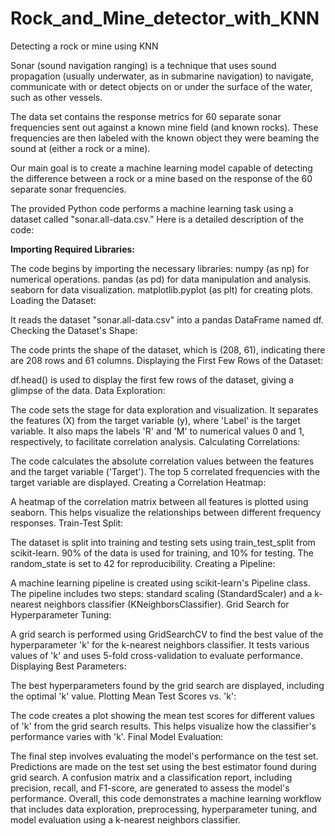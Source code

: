 # Rock_and_Mine_detector_with_KNN
Detecting a rock or mine using KNN

Sonar (sound navigation ranging) is a technique that uses sound propagation (usually underwater, as in submarine navigation) to navigate, communicate with or detect objects on or under the surface of the water, such as other vessels.

The data set contains the response metrics for 60 separate sonar frequencies sent out against a known mine field (and known rocks). These frequencies are then labeled with the known object they were beaming the sound at (either a rock or a mine).

Our main goal is to create a machine learning model capable of detecting the difference between a rock or a mine based on the response of the 60 separate sonar frequencies.

The provided Python code performs a machine learning task using a dataset called "sonar.all-data.csv." Here is a detailed description of the code:

**Importing Required Libraries:**

The code begins by importing the necessary libraries:
numpy (as np) for numerical operations.
pandas (as pd) for data manipulation and analysis.
seaborn for data visualization.
matplotlib.pyplot (as plt) for creating plots.
Loading the Dataset:

It reads the dataset "sonar.all-data.csv" into a pandas DataFrame named df.
Checking the Dataset's Shape:

The code prints the shape of the dataset, which is (208, 61), indicating there are 208 rows and 61 columns.
Displaying the First Few Rows of the Dataset:

df.head() is used to display the first few rows of the dataset, giving a glimpse of the data.
Data Exploration:

The code sets the stage for data exploration and visualization.
It separates the features (X) from the target variable (y), where 'Label' is the target variable.
It also maps the labels 'R' and 'M' to numerical values 0 and 1, respectively, to facilitate correlation analysis.
Calculating Correlations:

The code calculates the absolute correlation values between the features and the target variable ('Target').
The top 5 correlated frequencies with the target variable are displayed.
Creating a Correlation Heatmap:

A heatmap of the correlation matrix between all features is plotted using seaborn. This helps visualize the relationships between different frequency responses.
Train-Test Split:

The dataset is split into training and testing sets using train_test_split from scikit-learn. 90% of the data is used for training, and 10% for testing. The random_state is set to 42 for reproducibility.
Creating a Pipeline:

A machine learning pipeline is created using scikit-learn's Pipeline class.
The pipeline includes two steps: standard scaling (StandardScaler) and a k-nearest neighbors classifier (KNeighborsClassifier).
Grid Search for Hyperparameter Tuning:

A grid search is performed using GridSearchCV to find the best value of the hyperparameter 'k' for the k-nearest neighbors classifier. It tests various values of 'k' and uses 5-fold cross-validation to evaluate performance.
Displaying Best Parameters:

The best hyperparameters found by the grid search are displayed, including the optimal 'k' value.
Plotting Mean Test Scores vs. 'k':

The code creates a plot showing the mean test scores for different values of 'k' from the grid search results. This helps visualize how the classifier's performance varies with 'k'.
Final Model Evaluation:

The final step involves evaluating the model's performance on the test set.
Predictions are made on the test set using the best estimator found during grid search.
A confusion matrix and a classification report, including precision, recall, and F1-score, are generated to assess the model's performance.
Overall, this code demonstrates a machine learning workflow that includes data exploration, preprocessing, hyperparameter tuning, and model evaluation using a k-nearest neighbors classifier.
